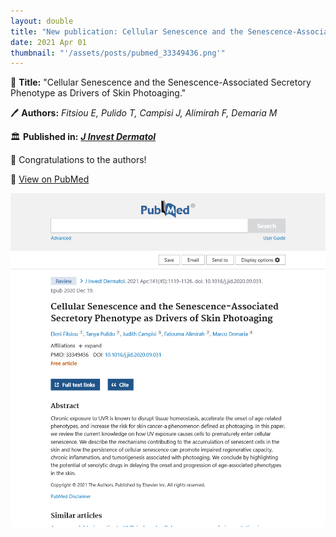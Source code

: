 ```yaml
---
layout: double
title: "New publication: Cellular Senescence and the Senescence-Associated Secretory Phenotype as Drivers of Skin Photoaging"
date: 2021 Apr 01
thumbnail: "'/assets/posts/pubmed_33349436.png'"
---
```

📖 <strong>Title:</strong> "Cellular Senescence and the Senescence-Associated Secretory Phenotype as Drivers of Skin Photoaging."  

🖊️ <strong>Authors:</strong> <em>Fitsiou E, Pulido T, Campisi J, Alimirah F, Demaria M</em>  

🏛️ <strong>Published in:</strong> <em><strong><ins>J Invest Dermatol</ins></strong></em>  

🎉 Congratulations to the authors!  

🔗 <a href="https://pubmed.ncbi.nlm.nih.gov/33349436/">View on PubMed</a>  

![Publication Image](/assets/posts/pubmed_33349436.png)
